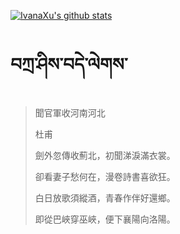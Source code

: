 [![IvanaXu's github stats](https://github-readme-stats.vercel.app/api?username=IvanaXu&show_icons=true&theme=vue-dark)](https://github.com/anuraghazra/github-readme-stats)
# བཀྲ་ཤིས་བདེ་ལེགས་
> 聞官軍收河南河北
> 
> 杜甫
> 
> 劍外忽傳收薊北，初聞涕淚滿衣裳。
> 
> 卻看妻子愁何在，漫卷詩書喜欲狂。
> 
> 白日放歌須縱酒，青春作伴好還鄉。
> 
> 即從巴峽穿巫峽，便下襄陽向洛陽。
>